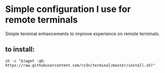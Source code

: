 # Simple configuration I use for remote terminals

Simple terminal enhancements to improve experience on remote terminals.

## to install:
```
sh -c "$(wget -qO- https://raw.githubusercontent.com/rz3n/terminal/master/install.sh)"
```
